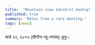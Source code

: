 ```yaml
---
title:  "Mountain view Sanskrit meetup"
published: true
summary: "Notes from a rare meeting."
tags: [news]
---
```


मार्च २२, २०१५ (मौण्टैन-व्यू-नगरम्) [अत्र](https://docs.google.com/document/d/1f1j0INiR733_thzJrmcycToEUxnUMmr1YCJ7devUUVc/edit?usp=sharing)।


